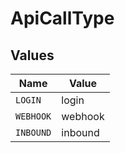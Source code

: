 # ApiCallType


## Values

| Name      | Value     |
| --------- | --------- |
| `LOGIN`   | login     |
| `WEBHOOK` | webhook   |
| `INBOUND` | inbound   |